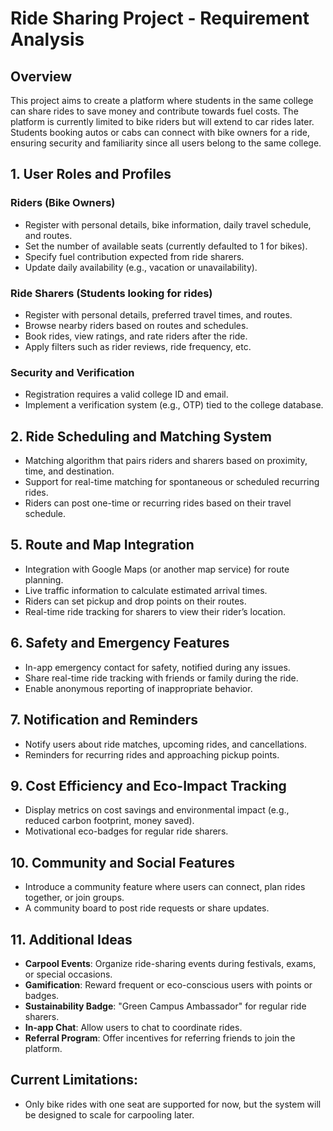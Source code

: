 # Ride Sharing Project - Requirement Analysis

## Overview

This project aims to create a platform where students in the same college can share rides to save money and contribute towards fuel costs. The platform is currently limited to bike riders but will extend to car rides later. Students booking autos or cabs can connect with bike owners for a ride, ensuring security and familiarity since all users belong to the same college.

## 1. User Roles and Profiles

### Riders (Bike Owners)

- Register with personal details, bike information, daily travel schedule, and routes.
- Set the number of available seats (currently defaulted to 1 for bikes).
- Specify fuel contribution expected from ride sharers.
- Update daily availability (e.g., vacation or unavailability).

### Ride Sharers (Students looking for rides)

- Register with personal details, preferred travel times, and routes.
- Browse nearby riders based on routes and schedules.
- Book rides, view ratings, and rate riders after the ride.
- Apply filters such as rider reviews, ride frequency, etc.

### Security and Verification

- Registration requires a valid college ID and email.
- Implement a verification system (e.g., OTP) tied to the college database.

## 2. Ride Scheduling and Matching System

- Matching algorithm that pairs riders and sharers based on proximity, time, and destination.
- Support for real-time matching for spontaneous or scheduled recurring rides.
- Riders can post one-time or recurring rides based on their travel schedule.

<!-- ## 3. Payment and Contributions
- A fuel-sharing mechanism calculates the contribution amount for each ride.
- Integration with payment gateways (UPI, PayTM, GPay) for cashless transactions.
- Dynamic fuel contribution calculation based on distance and fuel rates. -->

<!-- ## 4. Rating and Feedback
- After each ride, both the rider and sharer can rate each other.
- Future matches should avoid consistently low-rated riders. -->

## 5. Route and Map Integration

- Integration with Google Maps (or another map service) for route planning.
- Live traffic information to calculate estimated arrival times.
- Riders can set pickup and drop points on their routes.
- Real-time ride tracking for sharers to view their rider’s location.

## 6. Safety and Emergency Features

- In-app emergency contact for safety, notified during any issues.
- Share real-time ride tracking with friends or family during the ride.
- Enable anonymous reporting of inappropriate behavior.

## 7. Notification and Reminders

- Notify users about ride matches, upcoming rides, and cancellations.
- Reminders for recurring rides and approaching pickup points.

<!-- ## 8. Group Rides (Future Car Integration)
- In the future, support group rides for cars with multiple available seats.
- The system will allow multiple sharers for a single car ride. -->

## 9. Cost Efficiency and Eco-Impact Tracking

- Display metrics on cost savings and environmental impact (e.g., reduced carbon footprint, money saved).
- Motivational eco-badges for regular ride sharers.

## 10. Community and Social Features

- Introduce a community feature where users can connect, plan rides together, or join groups.
- A community board to post ride requests or share updates.

## 11. Additional Ideas

- **Carpool Events**: Organize ride-sharing events during festivals, exams, or special occasions.
- **Gamification**: Reward frequent or eco-conscious users with points or badges.
- **Sustainability Badge**: "Green Campus Ambassador" for regular ride sharers.
- **In-app Chat**: Allow users to chat to coordinate rides.
- **Referral Program**: Offer incentives for referring friends to join the platform.

## Current Limitations:

- Only bike rides with one seat are supported for now, but the system will be designed to scale for carpooling later.
